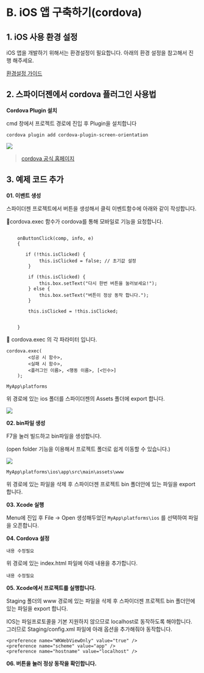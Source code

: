 # B. iOS 앱 구축하기(cordova)

## 1. iOS 사용 환경 설정

iOS 앱을 개발하기 위해서는 환경설정이 필요합니다. 아래의 환경 설정을 참고해서 진행 해주세요.

[환경설정 가이드](https://wikidocs.net/278960)

## 2. 스파이더젠에서 cordova 플러그인 사용법

**Cordova Plugin 설치**

cmd 창에서 프로젝트 경로에 진입 후 Plugin을 설치합니다

`cordova plugin add cordova-plugin-screen-orientation`

![](https://wikidocs.net/images/page/278959/cordova.png)

> [cordova 공식 홈페이지](https://cordova.apache.org/plugins/)

## 3. 예제 코드 추가

**01. 이밴트 생성**

스파이더젠 프로젝트에서 버튼을 생성해서 클릭 이벤트함수에 아래와 같이 작성합니다.

🔽cordova.exec 함수가 cordova를 통해 모바일로 기능을 요청합니다.

```

    onButtonClick(comp, info, e)
    {

       if (!this.isClicked) {
            this.isClicked = false; // 초기값 설정
        }

        if (this.isClicked) {
            this.box.setText("다시 한번 버튼을 눌러보세요!");
        } else {
            this.box.setText("버튼이 정상 동작 합니다.");
        }

        this.isClicked = !this.isClicked;


    }
```

🔽 cordova.exec 의 각 파라미터 입니다.

```
cordova.exec(
        <성공 시 함수>, 
        <실패 시 함수>, 
        <플러그인 이름>, <행동 이름>, [<인수>]
    );
```

`MyApp\platforms`

위 경로에 있는 ios 폴더를 스파이더젠의 Assets 폴더에 export 합니다.

![](https://wikidocs.net/images/page/278960/002.png)

**02. bin파일 생성**

F7을 눌러 빌드하고 bin파일을 생성합니다.

(open folder 기능을 이용해서 프로젝트 폴더로 쉽게 이동할 수 있습니다.)

![](https://wikidocs.net/images/page/278959/build.png)

`MyApp\platforms\ios\app\src\main\assets\www`

위 경로에 있는 파일을 삭제 후 스파이더젠 프로젝트 bin 폴더안에 있는 파일을 export 합니다.

**03. Xcode 실행**

Menu에 진입 후 File -> Open 생성해두었던 `MyApp\platforms\ios` 를 선택하여 파일을 오픈합니다.

**04. Cordova 설정**

`내용 수정필요`

위 경로에 있는 index.html 파일에 아래 내용을 추가합니다.

`내용 수정필요`

**05. Xcode에서 프로젝트를 실행합니다.**

Staging 폴더의 www 경로에 있는 파일을 삭제 후 스파이더젠 프로젝트 bin 폴더안에 있는 파일을 export 합니다.

IOS는 파일프로토콜을 기본 지원하지 않으므로 localhost로 동작하도록 해야합니다. 그러므로 Staging/config.xml 파일에 아래 옵션을 추가해줘야 동작합니다.

```
<preference name="WKWebViewOnly" value="true" />
<preference name="scheme" value="app" />
<preference name="hostname" value="localhost" />
```

**06. 버튼을 눌러 정상 동작을 확인합니다.**
